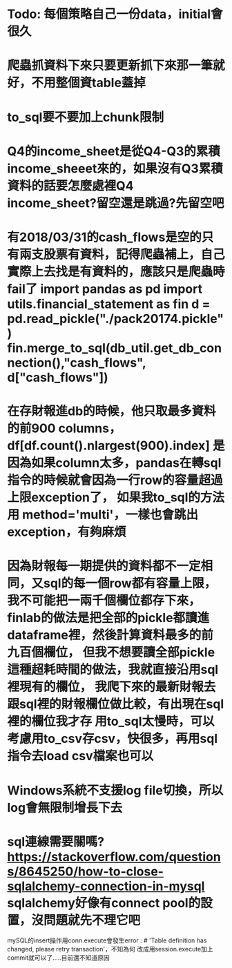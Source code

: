 Todo:
每個策略自己一份data，initial會很久
===============================================
爬蟲抓資料下來只要更新抓下來那一筆就好，不用整個資table蓋掉
===============================================
to_sql要不要加上chunk限制
===============================================
Q4的income_sheet是從Q4-Q3的累積income_sheeet來的，如果沒有Q3累積資料的話要怎麼處裡Q4 income_sheet?留空還是跳過?先留空吧
===============================================
有2018/03/31的cash_flows是空的只有兩支股票有資料，記得爬蟲補上，自己實際上去找是有資料的，應該只是爬蟲時fail了
    import pandas as pd
    import utils.financial_statement as fin
    d = pd.read_pickle("./pack20174.pickle")
    fin.merge_to_sql(db_util.get_db_connection(),"cash_flows", d["cash_flows"])
===============================================
在存財報進db的時候，他只取最多資料的前900 columns，
df[df.count().nlargest(900).index] 是因為如果column太多，pandas在轉sql指令的時候就會因為一行row的容量超過上限exception了，
如果我to_sql的方法用 method='multi'，一樣也會跳出exception，有夠麻煩
===============================================
因為財報每一期提供的資料都不一定相同，又sql的每一個row都有容量上限，我不可能把一兩千個欄位都存下來，
finlab的做法是把全部的pickle都讀進dataframe裡，然後計算資料最多的前九百個欄位，
但我不想要讀全部pickle這種超耗時間的做法，我就直接沿用sql裡現有的欄位，
我爬下來的最新財報去跟sql裡的財報欄位做比較，有出現在sql裡的欄位我才存
用to_sql太慢時，可以考慮用to_csv存csv，快很多，再用sql指令去load csv檔案也可以
===============================================
Windows系統不支援log file切換，所以log會無限制增長下去
===============================================
sql連線需要關嗎?
https://stackoverflow.com/questions/8645250/how-to-close-sqlalchemy-connection-in-mysql
sqlalchemy好像有connect pool的設置，沒問題就先不理它吧
===============================================
mySQL的insert操作用conn.execute會發生error : # 'Table definition has changed, please retry transaction'，不知為何
改成用session.execute加上commit就可以了.....目前還不知道原因
